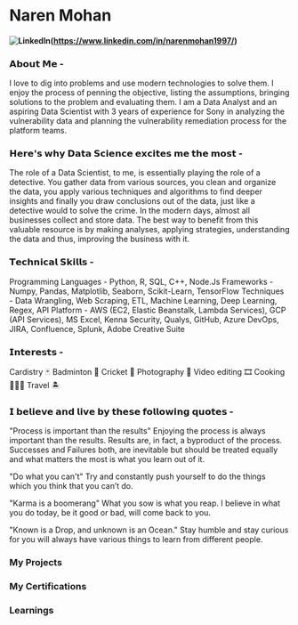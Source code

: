 # Naren Mohan
#### ![LinkedIn](/images/linkedin.ico)(https://www.linkedin.com/in/narenmohan1997/) 

<!-- Add medium blog here -->
### 𝗔𝗯𝗼𝘂𝘁 𝗠𝗲 - 
I love to dig into problems and use modern technologies to solve them. I enjoy the process of penning the objective, listing the assumptions, bringing solutions to the problem and evaluating them. I am a Data Analyst and an aspiring Data Scientist with 3 years of experience for Sony in analyzing the vulnerability data and planning the vulnerability remediation process for the platform teams. 

### 𝗛𝗲𝗿𝗲'𝘀 𝘄𝗵𝘆 𝗗𝗮𝘁𝗮 𝗦𝗰𝗶𝗲𝗻𝗰𝗲 𝗲𝘅𝗰𝗶𝘁𝗲𝘀 𝗺𝗲 𝘁𝗵𝗲 𝗺𝗼𝘀𝘁 -
The role of a Data Scientist, to me, is essentially playing the role of a detective. You gather data from various sources, you clean and organize the data, you apply various techniques and algorithms to find deeper insights and finally you draw conclusions out of the data, just like a detective would to solve the crime. 
In the modern days, almost all businesses collect and store data. The best way to benefit from this valuable resource is by making analyses, applying strategies, understanding the data and thus, improving the business with it.

### 𝗧𝗲𝗰𝗵𝗻𝗶𝗰𝗮𝗹 𝗦𝗸𝗶𝗹𝗹𝘀 - 
Programming Languages - Python, R, SQL, C++, Node.Js
Frameworks - Numpy, Pandas, Matplotlib, Seaborn, Scikit-Learn, TensorFlow
Techniques - Data Wrangling, Web Scraping, ETL, Machine Learning, Deep Learning, Regex, API
Platform - AWS (EC2, Elastic Beanstalk, Lambda Services), GCP (API Services), MS Excel, Kenna Security, Qualys, GitHub, Azure DevOps, JIRA, Confluence, Splunk, Adobe Creative Suite

### 𝗜𝗻𝘁𝗲𝗿𝗲𝘀𝘁𝘀 - 
Cardistry 🃏
Badminton 🏸
Cricket 🏏
Photography 📸
Video editing 🎞
Cooking 👨🏽‍🍳
Travel 🏝

### 𝗜 𝗯𝗲𝗹𝗶𝗲𝘃𝗲 𝗮𝗻𝗱 𝗹𝗶𝘃𝗲 𝗯𝘆 𝘁𝗵𝗲𝘀𝗲 𝗳𝗼𝗹𝗹𝗼𝘄𝗶𝗻𝗴 𝗾𝘂𝗼𝘁𝗲𝘀 -
"Process is important than the results"
Enjoying the process is always important than the results. Results are, in fact, a byproduct of the process. Successes and Failures both, are inevitable but should be treated equally and what matters the most is what you learn out of it. 

"Do what you can't"
Try and constantly push yourself to do the things which you think that you can’t do. 

"Karma is a boomerang"
What you sow is what you reap. I believe in what you do today, be it good or bad, will come back to you. 

"Known is a Drop, and unknown is an Ocean." 
Stay humble and stay curious for you will always have various things to learn from different people.

<!-- Create section for projects -->

### My Projects

<!-- Create section for certifications -->

### My Certifications

<!-- Create section for homeworks -->

### Learnings
